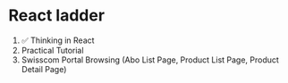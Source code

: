# React ladder

1. ✅ Thinking in React
1. Practical Tutorial
1. Swisscom Portal Browsing (Abo List Page, Product List Page, Product Detail Page)

